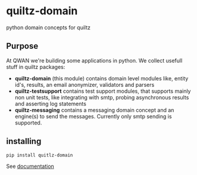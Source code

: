 # quiltz-domain

python domain concepts for quiltz

## Purpose

At QWAN we're building some applications in python. We collect usefull stuff in
quiltz packages:

* **quiltz-domain** (this module) contains domain level modules like, entity
  id's, results, an email anonymizer, validators and parsers
* **quiltz-testsupport** contains test support modules, that supports mainly non
  unit tests, like integrating with smtp, probing asynchronous results and
  asserting log statements
* **quiltz-messaging** contains a messaging domain concept and an engine(s) to
  send the messages. Currently only smtp sending is supported.

## installing 

```bash
pip install quitlz-domain
```

See [documentation](doc/index.md)
